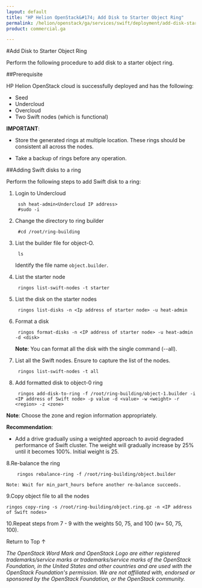 ```yaml
---
layout: default
title: "HP Helion OpenStack&#174; Add Disk to Starter Object Ring"
permalink: /helion/openstack/ga/services/swift/deployment/add-disk-starter/
product: commercial.ga

---
```

<!--UNDER REVISION-->

<script>

function PageRefresh {
onLoad="window.refresh"
}

PageRefresh();

</script>

<!--
<p style="font-size: small;"> <a href=" /helion/openstack/ga/services/object/swift/expand-cluster/">&#9664; PREV</a> | <a href="/helion/openstack/ga/services/object/swift/expand-cluster/">&#9650; UP</a> | <a href="/helion/openstack/ga/services/swift/deployment/add-proxy-node/"> NEXT &#9654</a> </p>-->


#Add Disk to Starter Object Ring

Perform the following procedure to add disk to a starter object ring. 


##Prerequisite

HP Helion OpenStack cloud is successfully deployed and has the following: 

* Seed
* Undercloud
* Overcloud 
* Two Swift nodes (which is functional)


**IMPORTANT**:  
 
*  Store the generated rings at multiple location. These rings should be consistent all across the nodes.

* Take a backup of rings before any operation.


##Adding Swift disks to a ring


Perform the following steps to add Swift disk to a ring:

1. Login to Undercloud 

		ssh heat-admin<Undercloud IP address> 
		#sudo -i

2. Change the directory to ring builder

		#cd /root/ring-building

3. List the builder file for object-O. 

		ls

	Identify the file name `object.builder`.

3. List the starter node

		ringos list-swift-nodes -t starter

4. List the disk on the starter nodes

		ringos list-disks -n <Ip address of starter node> -u heat-admin

5. Format a disk

		ringos format-disks -n <IP address of starter node> -u heat-admin -d <disk>

	**Note**: You can format all the disk with the single command (--all).

6. List all the Swift nodes. Ensure to capture the list of the nodes.

		ringos list-swift-nodes -t all

7. Add formatted disk to object-0 ring

		ringos add-disk-to-ring -f /root/ring-building/object-1.builder -i <IP address of Swift node> -p value -d <value> -w <weight> -r <region> -z <zone>

**Note**: Choose the  zone and region information appropriately.

**Recommendation**: 
              
* Add a drive gradually using a weighted approach to avoid degraded performance of Swift cluster. The weight will gradually increase by 25% until it becomes 100%. Initial weight is 25.


8.Re-balance the ring

		ringos rebalance-ring -f /root/ring-building/object.builder
	
	Note: Wait for min_part_hours before another re-balance succeeds.	
			
9.Copy object file to all the nodes

	ringos copy-ring -s /root/ring-building/object.ring.gz -n <IP address of Swift nodes>

10.Repeat steps from 7 - 9 with the weights 50, 75, and 100 (w= 50, 75, 100).


 
<a href="#top" style="padding:14px 0px 14px 0px; text-decoration: none;"> Return to Top &#8593; </a>


*The OpenStack Word Mark and OpenStack Logo are either registered trademarks/service marks or trademarks/service marks of the OpenStack Foundation, in the United States and other countries and are used with the OpenStack Foundation's permission. We are not affiliated with, endorsed or sponsored by the OpenStack Foundation, or the OpenStack community.*